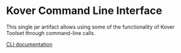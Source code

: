 # Kover Command Line Interface

This single jar artifact allows using some of the functionality of Kover Toolset through command-line calls.

[CLI documentation](../docs/cli/index.md)